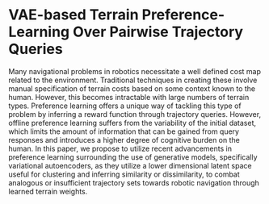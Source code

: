 # VAE-based Terrain Preference-Learning Over Pairwise Trajectory Queries


Many navigational problems in robotics necessitate a well defined cost map related to the environment. Traditional techniques in creating these involve manual specification of terrain costs based on some context known to the human. However, this becomes intractable with large numbers of terrain types. Preference learning offers a unique way of tackling this type of problem by inferring a reward function through trajectory queries. However, offline preference learning suffers from the variability of the initial dataset, which limits the amount of information that can be gained from query responses and introduces a higher degree of cognitive burden on the human. In this paper, we propose to utilize recent advancements in preference learning surrounding the use of generative models, specifically variational autoencoders, as they utilize a lower dimensional latent space useful for clustering and inferring similarity or dissimilarity, to combat analogous or insufficient trajectory sets towards robotic navigation through learned terrain weights.

